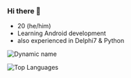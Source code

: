 ### Hi there 👋

- 20 (he/him)
- Learning Android development
- also experienced in Delphi7 & Python

<!--
**uragiristereo/uragiristereo** is a ✨ _special_ ✨ repository because its `README.md` (this file) appears on your GitHub profile.

Here are some ideas to get you started:

- 🔭 I’m currently working on ...
- 🌱 I’m currently learning ...
- 👯 I’m looking to collaborate on ...
- 🤔 I’m looking for help with ...
- 💬 Ask me about ...
- 📫 How to reach me: ...
- 😄 Pronouns: ...
- ⚡ Fun fact: ...
-->

![Dynamic name](https://github-readme-stats.vercel.app/api?username=uragiristereo&show_icons=true&count_private=true&theme=tokyonight&include_all_commits=true)

![Top Languages](https://github-readme-stats.vercel.app/api/top-langs/?username=uragiristereo&langs_count=10&layout=compact&theme=tokyonight)
